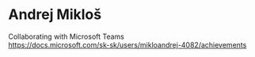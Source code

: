 # Andrej Mikloš
Collaborating with Microsoft Teams <br>
https://docs.microsoft.com/sk-sk/users/mikloandrej-4082/achievements
